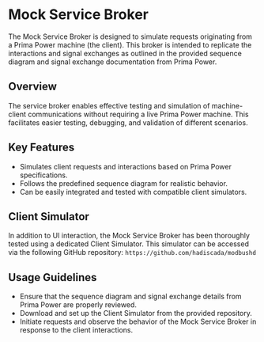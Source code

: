 # Mock Service Broker

The Mock Service Broker is designed to simulate requests originating from a Prima Power machine (the client). This broker is intended to replicate the interactions and signal exchanges as outlined in the provided sequence diagram and signal exchange documentation from Prima Power.

## Overview

The service broker enables effective testing and simulation of machine-client communications without requiring a live Prima Power machine. This facilitates easier testing, debugging, and validation of different scenarios.

## Key Features

- Simulates client requests and interactions based on Prima Power specifications.
- Follows the predefined sequence diagram for realistic behavior.
- Can be easily integrated and tested with compatible client simulators.

## Client Simulator

In addition to UI interaction, the Mock Service Broker has been thoroughly tested using a dedicated Client Simulator. This simulator can be accessed via the following GitHub repository:
`https://github.com/hadiscada/modbushd`

## Usage Guidelines

- Ensure that the sequence diagram and signal exchange details from Prima Power are properly reviewed.
- Download and set up the Client Simulator from the provided repository.
- Initiate requests and observe the behavior of the Mock Service Broker in response to the client interactions.

